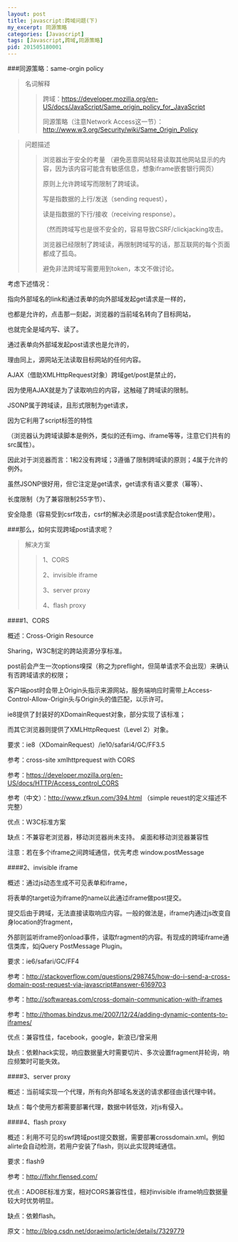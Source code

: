 ```yaml
---
layout: post
title: javascript:跨域问题(下)
my_excerpt: 同源策略
categories: [Javascript]
tags: [Javascript,跨域,同源策略]
pid: 201505180001
---
```


###同源策略：same-orgin policy

>名词解释
>
>>跨域：https://developer.mozilla.org/en-US/docs/JavaScript/Same_origin_policy_for_JavaScript
>>
>>同源策略（注意Network Access这一节）：http://www.w3.org/Security/wiki/Same_Origin_Policy

>问题描述
>
>>浏览器出于安全的考量
>>（避免恶意网站轻易读取其他网站显示的内容，因为该内容可能含有敏感信息，想象iframe嵌套银行网页）
>>
>>原则上允许跨域写而限制了跨域读。
>>
>>写是指数据的上行/发送（sending request），
>>
>>读是指数据的下行/接收（receiving response）。
>>
>>（然而跨域写也是很不安全的，容易导致CSRF/clickjacking攻击。
>>
>>浏览器已经限制了跨域读，再限制跨域写的话，那互联网的每个页面都成了孤岛。
>>
>>避免非法跨域写需要用到token，本文不做讨论。


考虑下述情况：

指向外部域名的link和通过表单的向外部域发起get请求是一样的，

也都是允许的，点击那一刻起，浏览器的当前域名转向了目标网站，

也就完全是域内写、读了。

通过表单向外部域发起post请求也是允许的，

理由同上，源网站无法读取目标网站的任何内容。

AJAX（借助XMLHttpRequest对象）跨域get/post是禁止的，

因为使用AJAX就是为了读取响应的内容，这触碰了跨域读的限制。

JSONP属于跨域读，且形式限制为get请求，

因为它利用了script标签的特性

（浏览器认为跨域读脚本是例外，类似的还有img、iframe等等，注意它们共有的src属性）。


因此对于浏览器而言：1和2没有跨域；3遵循了限制跨域读的原则；4属于允许的例外。


虽然JSONP很好用，但它注定是get请求，get请求有语义要求（幂等）、

长度限制（为了兼容限制255字节）、

安全隐患（容易受到csrf攻击，csrf的解决必须是post请求配合token使用）。


###那么，如何实现跨域post请求呢？

>解决方案
>>1、CORS
>>
>>2、invisible iframe
>>
>>3、server proxy 
>>
>>4、flash proxy

####1、CORS

概述：Cross-Origin Resource

Sharing，W3C制定的跨站资源分享标准。

post前会产生一次options嗅探（称之为preflight，但简单请求不会出现）来确认有否跨域请求的权限；

客户端post时会带上Origin头指示来源网站，服务端响应时需带上Access-Control-Allow-Origin头与Origin头的值匹配，以示许可。

ie8提供了封装好的XDomainRequest对象，部分实现了该标准；

而其它浏览器则提供了XMLHttpRequest（Level 2）对象。

要求：ie8（XDomainRequest）/ie10/safari4/GC/FF3.5

参考：cross-site xmlhttprequest with CORS

参考：https://developer.mozilla.org/en-US/docs/HTTP/Access_control_CORS 

参考（中文）：http://www.zfkun.com/394.html （simple reuest的定义描述不完整）

优点：W3C标准方案

缺点：不兼容老浏览器，移动浏览器尚未支持。   桌面和移动浏览器兼容性

注意：若在多个iframe之间跨域通信，优先考虑 window.postMessage

####2、invisible iframe

概述：通过js动态生成不可见表单和iframe，

将表单的target设为iframe的name以此通过iframe做post提交。

提交后由于跨域，无法直接读取响应内容。一般的做法是，iframe内通过js改变自身location的fragment，

外部则监听iframe的onload事件，读取fragment的内容。有现成的跨域iframe通信类库，如jQuery PostMessage Plugin。

要求：ie6/safari/GC/FF4

参考：http://stackoverflow.com/questions/298745/how-do-i-send-a-cross-domain-post-request-via-javascript#answer-6169703

参考：http://softwareas.com/cross-domain-communication-with-iframes

参考：http://thomas.bindzus.me/2007/12/24/adding-dynamic-contents-to-iframes/

优点：兼容性佳，facebook，google，新浪已/曾采用

缺点：依赖hack实现，响应数据量大时需要切片、多次设置fragment并轮询，响应频繁时可能失效。

####3、server proxy 

概述：当前域实现一个代理，所有向外部域名发送的请求都径由该代理中转。

缺点：每个使用方都需要部署代理，数据中转低效，对js有侵入。

####4、flash proxy

概述：利用不可见的swf跨域post提交数据，需要部署crossdomain.xml。例如alirte会自动检测，若用户安装了flash，则以此实现跨域通信。

要求：flash9

参考：http://flxhr.flensed.com/

优点：ADOBE标准方案，相对CORS兼容性佳，相对invisible iframe响应数据量较大时优势明显。

缺点：依赖flash。

原文：http://blog.csdn.net/doraeimo/article/details/7329779
